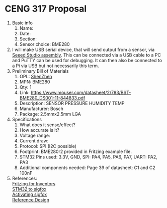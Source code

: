 # CENG 317 Proposal
1. Basic info
     1. Name: 
     2. Date: 
     3. Section:
     4. Sensor choice: BME280
2. I will make USB serial device, that will send output from a sensor, via [Seeed Studio assembly](https://www.seeedstudio.com/fusion_pcb.html). This can be connected via a USB cable to a PC and PuTTY can be used for debugging. It can then also be connected to a Pi via USB but not necessarily this term. 
3. Preliminary Bill of Materials
    1. OPL: [ShenZhen](https://www.seeedstudio.com/opl.html)
    2. MPN: BME280
	3. Qty: 1
	4. Link: https://www.mouser.com/datasheet/2/783/BST-BME280_DS001-11-844833.pdf
    5. Description:	SENSOR PRESSURE HUMIDITY TEMP
	6. Manufacturer: Bosch
	7. Package: 2.5mmx2.5mm LGA
4. Specifications
    1. What does it sense/effect?
	2. How accurate is it?
    3. Voltage range:
	4. Current draw:
	5. Protocol: SPI (I2C possible)
	6. Footprint: BME280r2 provided in Fritzing example file.
	7. STM32 Pins used: 3.3V, GND, SPI: PA4, PA5, PA6, PA7, UART: PA2, PA3
	8. Additional components needed: Page 39 of datasheet: C1 and C2 100nF
5. References:    
[Fritzing for Inventors](https://learning-oreilly-com.ezproxy.humber.ca/library/view/fritzing-for-inventors/9780071844642/ch01.html#ch01)    
[STM32 to sigfox](https://medium.com/coinmonks/connect-stm32-blue-pill-to-sigfox-28c6f91bddc1)    
[Activating sigfox](https://backend.sigfox.com/activate)    
[Reference Design](https://community.bosch-sensortec.com/t5/Knowledge-base/BME280-series-humidity-sensor-design-guide/ta-p/7385)